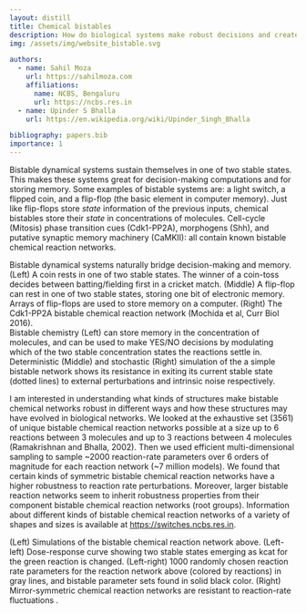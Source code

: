 ```yaml
---
layout: distill
title: Chemical bistables 
description: How do biological systems make robust decisions and create long-lasting memory? 
img: /assets/img/website_bistable.svg

authors:
  - name: Sahil Moza
    url: https://sahilmoza.com
    affiliations:
      name: NCBS, Bengaluru
      url: https://ncbs.res.in
  - name: Upinder S Bhalla
    url: https://en.wikipedia.org/wiki/Upinder_Singh_Bhalla

bibliography: papers.bib
importance: 1
---
```


Bistable dynamical systems sustain themselves in one of two stable states. This makes these systems great for decision-making computations and for storing memory. Some examples of bistable systems are: a light switch, a flipped coin, and a flip-flop (the basic element in computer memory). Just like flip-flops store _state_ information of the previous inputs, chemical bistables store their _state_ in concentrations of molecules. Cell-cycle (Mitosis) phase transition cues (Cdk1-PP2A), morphogens (Shh), and putative synaptic memory machinery (CaMKII): all contain known bistable chemical reaction networks.

<div class="row">
    <div class="col-sm mt-3 mt-md-0">
        <img class="img-fluid rounded z-depth-1" src="{{ '/assets/img/two-rupees.png' | relative_url }}" alt="" title="A coin rests in one of two stable states, and can be used to make the decision of who goes to bat/bowl first in a cricket match."/>
    </div>
    <div class="col-sm mt-3 mt-md-0">
        <img class="img-fluid rounded z-depth-1" src="{{ '/assets/img/FlipFlop.svg' | relative_url }}" alt="" title="A flip-flop can also rest in one of two stable states, storing one bit of electronic memory."/>
    </div>
    <div class="col-sm mt-3 mt-md-0">
        <img class="img-fluid rounded z-depth-1" src="{{ '/assets/img/cdk-pp2a-bistable.png' | relative_url }}" alt="" title="The Cdk1-PP2A bistable chemical reaction network. This network can both make decisions and store one bit of memory in the relative concentrations of the molecules."/> </div>
</div>
<div class="caption">
    Bistable dynamical systems naturally bridge decision-making and memory. (Left) A coin rests in one of two stable states. The winner of a coin-toss decides between batting/fielding first in a cricket match. (Middle) A flip-flop can rest in one of two stable states, storing one bit of electronic memory. Arrays of flip-flops are used to store memory on a computer. (Right) The Cdk1-PP2A bistable chemical reaction network (Mochida et al, Curr Biol 2016).

</div>
<div class="row">
    <div class="col-sm mt-3 mt-md-0">
        <img class="img-fluid rounded z-depth-1" src="{{ '/assets/img/bistable_chem.svg' | relative_url }}" alt="" title="example image"/>
    </div>
</div>
<div class="caption">
    Bistable chemistry (Left) can store memory in the concentration of molecules, and can be used to make YES/NO decisions by modulating which of the two stable concentration states the reactions settle in. Deterministic (Middle) and stochastic (Right) simulation of the a simple bistable network shows its resistance in exiting its current stable state (dotted lines) to external perturbations and intrinsic noise respectively.
</div>

I am interested in understanding what kinds of structures make bistable chemical networks robust in different ways and how these structures may have evolved in biological networks. We looked at the exhaustive set (3561) of unique bistable chemical reaction networks possible at a size up to 6 reactions between 3 molecules and up to 3 reactions between 4 molecules (Ramakrishnan and Bhalla, 2002). Then we used efficient multi-dimensional sampling<d-cite key="lhsmdu"></d-cite> to sample ~2000 reaction-rate parameters over 6 orders of magnitude for each reaction network (~7 million models). We found that certain kinds of symmetric bistable chemical reaction networks have a higher robustness to reaction rate perturbations. Moreover, larger bistable reaction networks seem to inherit robustness properties from their component bistable chemical reaction networks (root groups)<d-cite key="moza2020different"></d-cite>. Information about different kinds of bistable chemical reaction networks of a variety of shapes and sizes is available at <a href="https://switches.ncbs.res.in"> https://switches.ncbs.res.in</a><d-cite key="harsharani2020switches"></d-cite>.

<div class="row justify-content-sm-center">
    <div class="col-sm-5 mt-3 mt-md-0">
        <img class="img-fluid rounded z-depth-1" src="{{ '/assets/img/randomReacs.svg' | relative_url }}" alt="" title="random rates"/>
    </div>
    <div class="col-sm-7 mt-3 mt-md-0">
        <img class="img-fluid rounded z-depth-1" src="{{ '/assets/img/symmetry.svg' | relative_url }}" alt="" title="symmetric CRNs"/>
    </div>
</div>
<div class="caption">
   (Left) Simulations of the bistable chemical reaction network above. (Left-left) Dose-response curve showing two stable states emerging as kcat for the green reaction is changed. (Left-right) 1000 randomly chosen reaction rate parameters for the reaction network above (colored by reactions) in gray lines, and bistable parameter sets found in solid black color. (Right) Mirror-symmetric chemical reaction networks are resistant to reaction-rate fluctuations .
</div>

